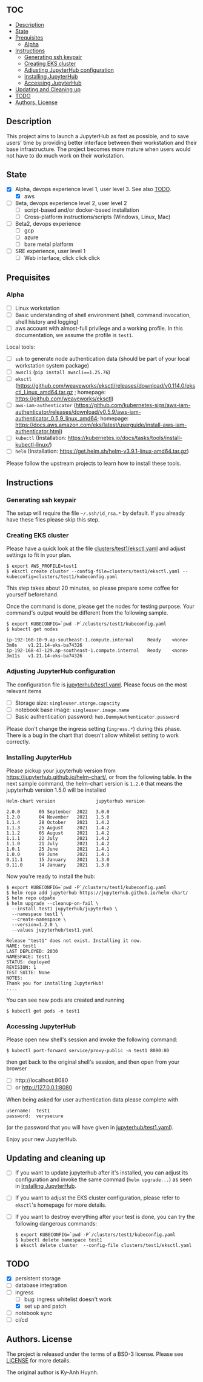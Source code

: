 ## TOC

- [Description](#description)
- [State](#state)
- [Prequisites](#prequisites)
  - [Alpha](#alpha)
- [Instructions](#instructions)
  - [Generating ssh keypair](#generating-ssh-keypair)
  - [Creating EKS cluster](#creating-eks-cluster)
  - [Adjusting JupyterHub configuration](#adjusting-jupyterhub-configuration)
  - [Installing JupyterHub](#installing-jupyterhub)
  - [Accessing JupyterHub](#accessing-jupyterhub)
- [Updating and Cleaning up](#updating-and-cleaning-up)
- [TODO](#todo)
- [Authors. License](#authors-license)

## Description

This project aims to launch a JupyterHub as fast as possible,
and to save users' time by providing better interface between their
workstation and their base infrastructure. The project becomes more mature
when users would not have to do much work on their workstation.

## State

- [x] Alpha, devops experience level 1, user level 3. See also [TODO](#TODO).
    - [x] aws
- [ ] Beta, devops experience level 2, user level 2
    - [ ] script-based and/or docker-based installation
    - [ ] Cross-platform instructions/scripts (Windows, Linux, Mac)
- [ ] Beta2, devops experience
    - [ ] gcp
    - [ ] azure
    - [ ] bare metal platform
- [ ] SRE experience, user level 1
    - [ ] Web interface, click click click

## Prequisites

### Alpha

- [ ] Linux workstation
- [ ] Basic understanding of shell environment (shell, command invocation, shell history and logging)
- [ ] aws account with almost-full privilege and a working profile.
      In this documentation, we assume the profile is `test1`.

Local tools:

- [ ] `ssh` to generate node authentication data (should be part of your local workstation system package)
- [ ] `awscli` (`pip install awscli==1.25.76`)
- [ ] `eksctl` (https://github.com/weaveworks/eksctl/releases/download/v0.114.0/eksctl_Linux_amd64.tar.gz ; homepage: https://github.com/weaveworks/eksctl)
- [ ] `aws-iam-authenticator` (https://github.com/kubernetes-sigs/aws-iam-authenticator/releases/download/v0.5.9/aws-iam-authenticator_0.5.9_linux_amd64; homepage: https://docs.aws.amazon.com/eks/latest/userguide/install-aws-iam-authenticator.html)
- [ ] `kubectl` (Installation: https://kubernetes.io/docs/tasks/tools/install-kubectl-linux/)
- [ ] `helm` (Installation: https://get.helm.sh/helm-v3.9.1-linux-amd64.tar.gz)

Please follow the upstream projects to learn how to install these tools.

## Instructions

### Generating ssh keypair

The setup will require the file `~/.ssh/id_rsa.*` by default.
If you already have these files please skip this step.

### Creating EKS cluster

Please have a quick look at the file [clusters/test1/eksctl.yaml](./clusters/test1/eksctl.yaml)
and adjust settings to fit in your plan.

```
$ export AWS_PROFILE=test1
$ eksctl create cluster --config-file=clusters/test1/eksctl.yaml --kubeconfig=clusters/test1/kubeconfig.yaml
```

This step takes about 20 minutes, so please prepare some coffee for yourself beforehand.

Once the command is done, please get the nodes for testing purpose.
Your command's output would be different from the following sample.

```
$ export KUBECONFIG=`pwd -P`/clusters/test1/kubeconfig.yaml
$ kubectl get nodes

ip-192-168-10-9.ap-southeast-1.compute.internal     Ready    <none>   3m8s    v1.21.14-eks-ba74326
ip-192-168-47-129.ap-southeast-1.compute.internal   Ready    <none>   3m11s   v1.21.14-eks-ba74326
```

### Adjusting JupyterHub configuration

The configuration file is [jupyterhub/test1.yaml](jupyterhub/test1.yaml).
Please focus on the most relevant items

- [ ] Storage size: `singleuser.storge.capacity`
- [ ] notebook base image: `singleuser.image.name`
- [ ] Basic authentication password: `hub.DummyAuthenticator.password`

Please don't change the ingress setting (`ingress.*`) during this phase.
There is a bug in the chart that doesn't allow whitelist setting to work correctly.

### Installing JupyterHub

Please pickup your jupyterhub version from https://jupyterhub.github.io/helm-chart/,
or from the following table. In the next sample command, the helm-chart version
is `1.2.0` that means the jupyterhub version 1.5.0 will be installed

```
Helm-chart version               jupyterhub version

2.0.0       09 September  2022   3.0.0
1.2.0       04 November   2021   1.5.0
1.1.4       28 October    2021   1.4.2
1.1.3       25 August     2021   1.4.2
1.1.2       05 August     2021   1.4.2
1.1.1       22 July       2021   1.4.2
1.1.0       21 July       2021   1.4.2
1.0.1       25 June       2021   1.4.1
1.0.0       09 June       2021   1.4.1
0.11.1      15 January    2021   1.3.0
0.11.0      14 January    2021   1.3.0
```

Now you're ready to install the hub:

```
$ export KUBECONFIG=`pwd -P`/clusters/test1/kubeconfig.yaml
$ helm repo add jupyterhub https://jupyterhub.github.io/helm-chart/
$ helm repo udpate
$ helm upgrade --cleanup-on-fail \
  --install test1 jupyterhub/jupyterhub \
  --namespace test1 \
  --create-namespace \
  --version=1.2.0 \
  --values jupyterhub/test1.yaml

Release "test1" does not exist. Installing it now.
NAME: test1
LAST DEPLOYED: 2030
NAMESPACE: test1
STATUS: deployed
REVISION: 1
TEST SUITE: None
NOTES:
Thank you for installing JupyterHub!
....
```

You can see new pods are created and running

```
$ kubectl get pods -n test1
```

### Accessing JupyterHub

Please open new shell's session and invoke the following command:

```
$ kubectl port-forward service/proxy-public -n test1 8080:80
```

then get back to the original shell's session, and then open from your browser

- [ ] http://localhost:8080
- [ ] or http://127.0.0.1:8080

When being asked for user authentication data please complete with

```
username:  test1
password:  verysecure
```

(or the password that you will have given in [jupyterhub/test1.yaml](jupyterhub/test1.yaml)).

Enjoy your new JupyterHub.

## Updating and cleaning up

- [ ] If you want to update jupyterhub after it's installed, you can adjust
      its configuration and invoke the same commad (`helm upgrade...`)
      as seen in [Installing JupyterHub](#installing-jupyterhub).
- [ ] If you want to adjust the EKS cluster configuration, please refer
      to `eksctl`'s homepage for more details.
- [ ] If you want to destroy everything after your test is done, you can try
      the following dangerous commands:

      $ export KUBECONFIG=`pwd -P`/clusters/test1/kubeconfig.yaml
      $ kubectl delete namespace test1
      $ eksctl delete cluster  --config-file clusters/test1/eksctl.yaml

## TODO

- [x] persistent storage
- [ ] database integration
- [ ] ingress
    - [ ] bug: ingress whitelist doesn't work
    - [x] set up and patch
- [ ] notebook sync
- [ ] ci/cd

## Authors. License

The project is released under the terms of a BSD-3 license.
Please see [LICENSE](LICENSEx) for more details.

The original author is Ky-Anh Huynh.

